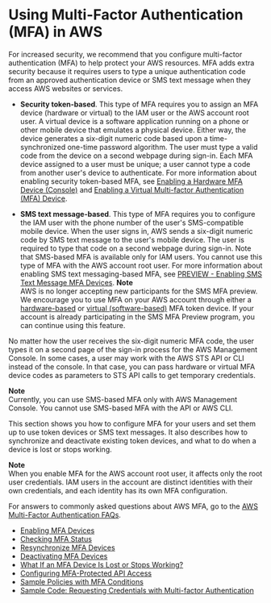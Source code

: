 # Using Multi\-Factor Authentication \(MFA\) in AWS<a name="id_credentials_mfa"></a>

For increased security, we recommend that you configure multi\-factor authentication \(MFA\) to help protect your AWS resources\. MFA adds extra security because it requires users to type a unique authentication code from an approved authentication device or SMS text message when they access AWS websites or services\. 

+ **Security token\-based**\. This type of MFA requires you to assign an MFA device \(hardware or virtual\) to the IAM user or the AWS account root user\. A virtual device is a software application running on a phone or other mobile device that emulates a physical device\. Either way, the device generates a six\-digit numeric code based upon a time\-synchronized one\-time password algorithm\. The user must type a valid code from the device on a second webpage during sign\-in\. Each MFA device assigned to a user must be unique; a user cannot type a code from another user's device to authenticate\. For more information about enabling security token\-based MFA, see [Enabling a Hardware MFA Device \(Console\)](id_credentials_mfa_enable_physical.md) and [Enabling a Virtual Multi\-factor Authentication \(MFA\) Device](id_credentials_mfa_enable_virtual.md)\.

+ **SMS text message\-based**\. This type of MFA requires you to configure the IAM user with the phone number of the user's SMS\-compatible mobile device\. When the user signs in, AWS sends a six\-digit numeric code by SMS text message to the user's mobile device\. The user is required to type that code on a second webpage during sign\-in\. Note that SMS\-based MFA is available only for IAM users\. You cannot use this type of MFA with the AWS account root user\. For more information about enabling SMS text messaging\-based MFA, see [PREVIEW \- Enabling SMS Text Message MFA Devices](id_credentials_mfa_enable_sms.md)\.
**Note**  
AWS is no longer accepting new participants for the SMS MFA preview\. We encourage you to use MFA on your AWS account through either a [hardware\-based](id_credentials_mfa_enable_physical.md) or [virtual \(software\-based\)](id_credentials_mfa_enable_virtual.md) MFA token device\. If your account is already participating in the SMS MFA Preview program, you can continue using this feature\.

No matter how the user receives the six\-digit numeric MFA code, the user types it on a second page of the sign\-in process for the AWS Management Console\. In some cases, a user may work with the AWS STS API or CLI instead of the console\. In that case, you can pass hardware or virtual MFA device codes as parameters to STS API calls to get temporary credentials\.

**Note**  
Currently, you can use SMS\-based MFA only with AWS Management Console\. You cannot use SMS\-based MFA with the API or AWS CLI\.

This section shows you how to configure MFA for your users and set them up to use token devices or SMS text messages\. It also describes how to synchronize and deactivate existing token devices, and what to do when a device is lost or stops working\.

**Note**  
When you enable MFA for the AWS account root user, it affects only the root user credentials\. IAM users in the account are distinct identities with their own credentials, and each identity has its own MFA configuration\.

For answers to commonly asked questions about AWS MFA, go to the [AWS Multi\-Factor Authentication FAQs](http://aws.amazon.com/iam/faqs/#MFA_FAQs)\. 


+ [Enabling MFA Devices](id_credentials_mfa_enable.md)
+ [Checking MFA Status](id_credentials_mfa_checking-status.md)
+ [Resynchronize MFA Devices](id_credentials_mfa_sync.md)
+ [Deactivating MFA Devices](id_credentials_mfa_disable.md)
+ [What If an MFA Device Is Lost or Stops Working?](id_credentials_mfa_lost-or-broken.md)
+ [Configuring MFA\-Protected API Access](id_credentials_mfa_configure-api-require.md)
+ [Sample Policies with MFA Conditions](id_credentials_mfa_sample-policies.md)
+ [Sample Code: Requesting Credentials with Multi\-factor Authentication](id_credentials_mfa_sample-code.md)
